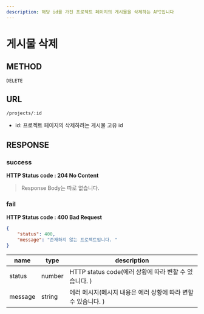 ```yaml
---
description: 해당 id를 가진 프로젝트 페이지의 게시물을 삭제하는 API입니다
---
```


# 게시물 삭제

## METHOD

```text
DELETE
```

## URL

```text
/projects/:id
```

* id: 프로젝트 페이지의 삭제하려는 게시물 고유 id


## RESPONSE
### success
**HTTP Status code : 204 No Content**
> Response Body는 따로 없습니다.  

### fail
**HTTP Status code : 400 Bad Request**
```json
{
    "status": 400,
    "message": "존재하지 않는 프로젝트입니다. "
}
```

|name|type|description|
|---|---|---|
|status|number|HTTP status code(에러 상황에 따라 변할 수 있습니다. )|
|message|string|에러 메시지(메시지 내용은 에러 상황에 따라 변할 수 있습니다. )|
